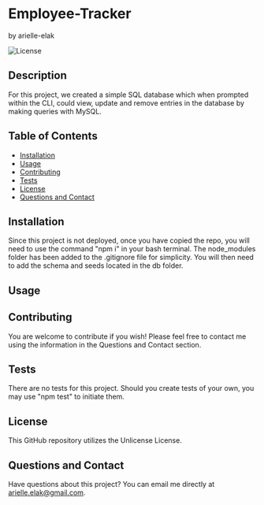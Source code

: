 # Employee-Tracker
by arielle-elak

![License](https://img.shields.io/badge/License-Unlicense-blue.svg)

## Description
For this project, we created a simple SQL database which when prompted within the CLI, could view, update and remove entries in the database by making queries with MySQL.

## Table of Contents

* [Installation](#installation)
* [Usage](#usage)
* [Contributing](#contributing)
* [Tests](#tests)
* [License](#license)
* [Questions and Contact](#questions_and_contact)

## Installation
Since this project is not deployed, once you have copied the repo, you will need to use the command "npm i" in your bash terminal. The node_modules folder has been added to the .gitignore file for simplicity. You will then need to add the schema and seeds located in the db folder.

## Usage


## Contributing
You are welcome to contribute if you wish! Please feel free to contact me using the information in the Questions and Contact section.

## Tests
There are no tests for this project. Should you create tests of your own, you may use "npm test" to initiate them.

## License

This GitHub repository utilizes the Unlicense License.

## Questions and Contact
Have questions about this project? You can email me directly at [arielle.elak@gmail.com](mailto:arielle.elak@gmail.com).

